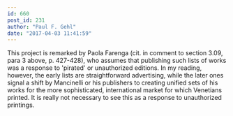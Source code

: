```yaml
---
id: 660
post_id: 231
author: "Paul F. Gehl"
date: "2017-04-03 11:41:59"
---
```

This project is remarked by Paola Farenga (cit. in comment to section 3.09, para 3 above, p. 427-428), who assumes that publishing such lists of works was a response to 'pirated' or unauthorized editions. In my reading, however, the early lists are straightforward advertising, while the later ones signal a shift by Mancinelli or his publishers to creating unified sets of his works for the more sophisticated, international market for which Venetians printed. It is really not necessary to see this as a response to unauthorized printings.
